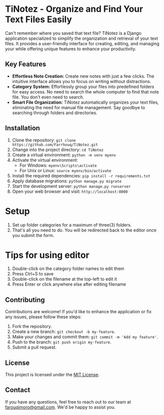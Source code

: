 # TiNotez - Organize and Find Your Text Files Easily

Can't remember where you saved that text file? TiNotez is a Django application specialized to simplify the organization and retrieval of your text files. It provides a user-friendly interface for creating, editing, and managing your 
while offering unique features to enhance your productivity.

## Key Features

- **Effortless Note Creation:** Create new notes with just a few clicks. The intuitive interface allows you to focus on writing without distractions.
- **Category System:** Effortlessly group your files into predefined folders for easy access. No need to search the whole computer to find that note file. You don't even need to search.
- **Smart File Organization:** TiNotez automatically organizes your text files, eliminating the need for manual file management. Say goodbye to searching through folders and directories.

## Installation

1. Clone the repository: `git clone https://github.com/Farrhouq/TiNotez.git`
2. Change into the project directory: `cd TiNotez`
3. Create a virtual environment: `python -m venv myenv`
4. Activate the virtual environment:
   - For Windows: `myenv\Scripts\activate`
   - For Unix or Linux: `source myenv/bin/activate`
5. Install the required dependencies: `pip install -r requirements.txt`
6. Apply database migrations: `python manage.py migrate`
7. Start the development server: `python manage.py runserver`
8. Open your web browser and visit: `http://localhost:8000`

# Setup
1. Set up folder categories for a maximum of three(3) folders.
2. That's all you need to do. You will be redirected back to the editor once you submit the form.

# Tips for using editor
1. Double-click on the category folder names to edit them
2. Press Ctrl+S to save
3. Double-click on the filename at the top-left to edit it
4. Press Enter or click anywhere else after editing filename


## Contributing

Contributions are welcome! If you'd like to enhance the application or fix any issues, please follow these steps:

1. Fork the repository.
2. Create a new branch: `git checkout -b my-feature`.
3. Make your changes and commit them: `git commit -m 'Add my feature'`.
4. Push to the branch: `git push origin my-feature`.
5. Submit a pull request.

## License

This project is licensed under the [MIT License](LICENSE).

## Contact

If you have any questions, feel free to reach out to our team at [farouqimoro@gmail.com](mailto:farouqimoro@gmail.com). We'd be happy to assist you.
